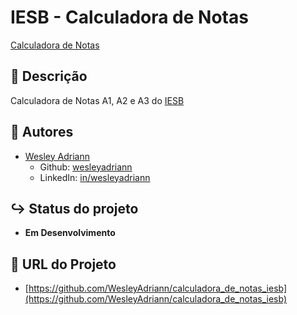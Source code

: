IESB - Calculadora de Notas
============
[Calculadora de Notas](https://wesleyadriann.github.io/calculadora_de_notas_iesb/)

## 📝 Descrição

Calculadora de Notas A1, A2 e A3 do [IESB](https://www.iesb.br/)

## 👥 Autores
- [Wesley Adriann](https://github.com/WesleyAdriann/calculadora_de_notas_iesb/commits?author=WesleyAdriann)
  - Github: [wesleyadriann](https://github.com/WesleyAdriann)
  - LinkedIn: [in/wesleyadriann](https://www.linkedin.com/in/wesleyadriann/)

## ↪ Status do projeto

- **Em Desenvolvimento**

## 📍 URL do Projeto

- [https://github.com/WesleyAdriann/calculadora_de_notas_iesb](https://github.com/WesleyAdriann/calculadora_de_notas_iesb)
